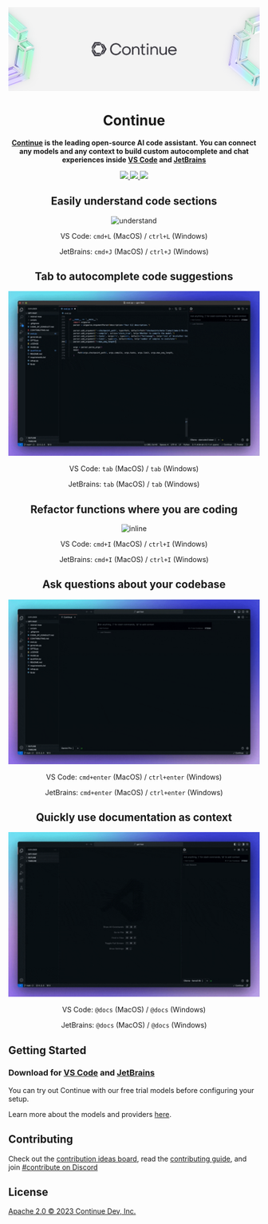 <div align="center">

![Continue logo](media/readme.png)

</div>

<h1 align="center">Continue</h1>

<div align="center">

**[Continue](https://docs.continue.dev) is the leading open-source AI code assistant. You can connect any models and any context to build custom autocomplete and chat experiences inside [VS Code](https://marketplace.visualstudio.com/items?itemName=Continue.continue) and [JetBrains](https://plugins.jetbrains.com/plugin/22707-continue-extension)**

</div>

<div align="center">

<a target="_blank" href="https://opensource.org/licenses/Apache-2.0" style="background:none">
    <img src="https://img.shields.io/badge/License-Apache_2.0-blue.svg" style="height: 22px;" />
</a>
<a target="_blank" href="https://docs.continue.dev" style="background:none">
    <img src="https://img.shields.io/badge/continue_docs-%23BE1B55" style="height: 22px;" />
</a>
<a target="_blank" href="https://discord.gg/vapESyrFmJ" style="background:none">
    <img src="https://img.shields.io/badge/discord-join-continue.svg?labelColor=191937&color=6F6FF7&logo=discord" style="height: 22px;" />
</a>

<p></p>

## Easily understand code sections

![understand](docs/static/img/understand.gif)

VS Code: `cmd+L` (MacOS) / `ctrl+L` (Windows)

JetBrains: `cmd+J` (MacOS) / `ctrl+J` (Windows)

## Tab to autocomplete code suggestions

![autocomplete](docs/static/img/autocomplete.gif)

VS Code: `tab` (MacOS) / `tab` (Windows)

JetBrains: `tab` (MacOS) / `tab` (Windows)

## Refactor functions where you are coding

![inline](docs/static/img/inline.gif)

VS Code: `cmd+I` (MacOS) / `ctrl+I` (Windows)

JetBrains: `cmd+I` (MacOS) / `ctrl+I` (Windows)

## Ask questions about your codebase

![codebase](docs/static/img/codebase.gif)

VS Code: `cmd+enter` (MacOS) / `ctrl+enter` (Windows)

JetBrains: `cmd+enter` (MacOS) / `ctrl+enter` (Windows)

## Quickly use documentation as context

![docs](docs/static/img/docs.gif)

VS Code: `@docs` (MacOS) / `@docs` (Windows)

JetBrains: `@docs` (MacOS) / `@docs` (Windows)

</div>

## Getting Started

### Download for [VS Code](https://marketplace.visualstudio.com/items?itemName=Continue.continue) and [JetBrains](https://plugins.jetbrains.com/plugin/22707-continue-extension)

You can try out Continue with our free trial models before configuring your setup.

Learn more about the models and providers [here](https://continue.dev/docs/setup/overview).

## Contributing

Check out the [contribution ideas board](https://github.com/orgs/continuedev/projects/2), read the [contributing guide](https://github.com/continuedev/continue/blob/main/CONTRIBUTING.md), and join [#contribute on Discord](https://discord.gg/vapESyrFmJ)

## License

[Apache 2.0 © 2023 Continue Dev, Inc.](./LICENSE)
